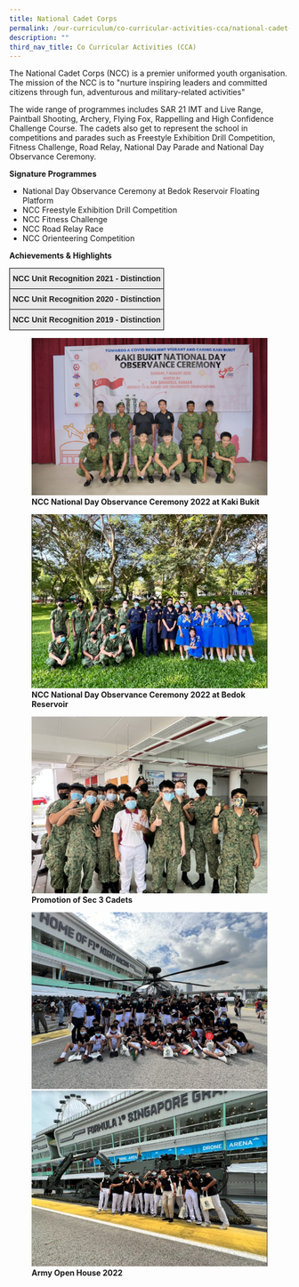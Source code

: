 ```yaml
---
title: National Cadet Corps
permalink: /our-curriculum/co-curricular-activities-cca/national-cadet-corps/
description: ""
third_nav_title: Co Curricular Activities (CCA)
---
```

<p>The National Cadet Corps (NCC) is a premier uniformed youth organisation. The mission of the NCC is to "nurture inspiring leaders and committed citizens through fun, adventurous and military-related activities"</p>
<p>The wide range of programmes includes SAR 21 IMT and Live Range, Paintball Shooting, Archery, Flying Fox, Rappelling and High Confidence Challenge Course. The cadets also get to represent the school in competitions and parades such as Freestyle Exhibition Drill Competition, Fitness Challenge, Road Relay, National Day Parade and National Day Observance Ceremony.&nbsp;</p>
<p><strong>Signature Programmes&nbsp;</strong></p>
<ul>
<li>National Day Observance Ceremony at Bedok Reservoir Floating Platform</li>
<li>NCC Freestyle Exhibition Drill Competition</li>
<li>NCC Fitness Challenge</li>
<li>NCC Road Relay Race</li>
<li>NCC Orienteering Competition</li>
</ul>
<p><strong>Achievements</strong><strong>&nbsp;&amp; Highlights</strong></p>

<style type="text/css">
.tg  {border-collapse:collapse;border-spacing:0;}
.tg td{border-color:black;border-style:solid;border-width:1px;font-family:Arial, sans-serif;font-size:14px;
  overflow:hidden;padding:10px 5px;word-break:normal;}
.tg th{border-color:black;border-style:solid;border-width:1px;font-family:Arial, sans-serif;font-size:14px;
  font-weight:normal;overflow:hidden;padding:10px 5px;word-break:normal;}
.tg .tg-j0e3{background-color:#EAEAEA;color:#222;font-weight:bold;text-align:center;vertical-align:middle}
</style>
<table class="tg">
<thead>
  <tr>
    <th class="tg-j0e3"><span style="color:#222;background-color:#EAEAEA">NCC Unit Recognition 2021 - Distinction</span></th>
  </tr>
</thead>
<tbody>
  <tr>
    <td class="tg-j0e3"><span style="color:#222;background-color:#EAEAEA"> NCC Unit Recognition 2020 - Distinction</span></td>
  </tr>
  <tr>
    <td class="tg-j0e3"><span style="color:#222;background-color:#EAEAEA"> NCC Unit Recognition 2019 - Distinction</span></td>
  </tr>
</tbody>
</table>

<figure>
<img src="/images/National%20Day%20Observance%20KB.jpg">
<figcaption> <strong>NCC National Day Observance Ceremony 2022 at Kaki Bukit
</strong> </figcaption>
</figure>

<figure>
<img src="/images/National%20Day%20Observance%20BR.jpg">
<figcaption> <strong>NCC National Day Observance Ceremony 2022 at Bedok Reservoir</strong> </figcaption>
</figure>

<figure>
<img src="/images/Promotion%20of%20Sec%203%20cadets.jpg">
<figcaption> <strong>Promotion of Sec 3 Cadets</strong> </figcaption>
</figure>

<figure>
<img src="/images/army%20open%20house.jpg">
<img src="/images/Army%20Open%20House%202.jpg">
<figcaption> <strong>Army Open House 2022  </strong> </figcaption>
</figure>

